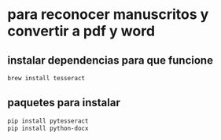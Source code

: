 # para reconocer manuscritos y convertir a pdf y word 
## instalar dependencias para que funcione

```bash
brew install tesseract

```

## paquetes para instalar 

```bash
pip install pytesseract
pip install python-docx

```

